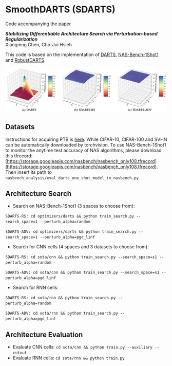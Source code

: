 # SmoothDARTS (SDARTS)
Code accompanying the paper

***Stabilizing Differentiable Architecture Search via Perturbation-based Regularization***  
Xiangning Chen, Cho-Jui Hsieh

This code is based on the implementation of [DARTS](https://github.com/quark0/darts), [NAS-Bench-1Shot1](https://github.com/automl/nasbench-1shot1) and [RobustDARTS](https://github.com/MetaAnonym/RobustDARTS).

![](fig.png)

## Datasets
Instructions for acquiring PTB is [here](https://github.com/salesforce/awd-lstm-lm/blob/master/getdata.sh). 
While CIFAR-10, CIFAR-100 and SVHN can be automatically downloaded by torchvision.
To use NAS-Bench-1Shot1 to monitor the anytime test accuracy of NAS algorithms, please download this tfrecord:
[https://storage.googleapis.com/nasbench/nasbench_only108.tfrecord](https://storage.googleapis.com/nasbench/nasbench_only108.tfrecord).
Then insert its path to ```nasbench_analysis/eval_darts_one_shot_model_in_nasbench.py```

## Architecture Search
* Search on NAS-Bench-1Shot1 (3 spaces to choose from):

```SDARTS-RS: cd optimizers/darts && python train_search.py --search_space=1 --perturb_alpha=random```

```SDARTS-ADV: cd optimizers/darts && python train_search.py --search_space=1 --perturb_alpha=pgd_linf```

* Search for CNN cells (4 spaces and 3 datasets to choose from):

```SDARTS-RS: cd sota/cnn && python train_search.py --search_space=s1 --perturb_alpha=random```

```SDARTS-ADV: cd sota/cnn && python train_search.py --search_space=s1 --perturb_alpha=pgd_linf```

* Search for RNN cells:

```SDARTS-RS: cd sota/rnn && python train_search.py --perturb_alpha=random```

```SDARTS-ADV: cd sota/rnn && python train_search.py --perturb_alpha=pgd_linf```

## Architecture Evaluation
* Evaluate CNN cells: ```cd sota/cnn && python train.py --auxiliary --cutout```
* Evaluate RNN cells: ```cd sota/rnn && python train.py```



